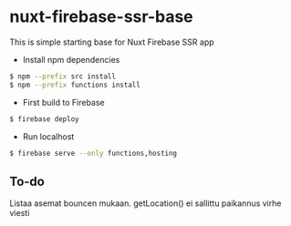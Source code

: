# nuxt-firebase-ssr-base

This is simple starting base for Nuxt Firebase SSR app

- Install npm dependencies

```bash
$ npm --prefix src install
$ npm --prefix functions install
```

- First build to Firebase

```bash
$ firebase deploy
```

- Run localhost

```bash
$ firebase serve --only functions,hosting
```

## To-do

Listaa asemat bouncen mukaan.
getLocation() ei sallittu paikannus virhe viesti
